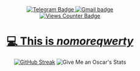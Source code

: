 <div id="badges" align="center">
  <a href="https://t.me/nomoreqwerty">
    <img src="https://img.shields.io/badge/Telegram-blue?style=for-the-badge&logo=telegram&logoColor=white" alt="Telegram Badge"/>
  </a>
  <a href="mailto:vlaadiolus@gmail.com">
    <img src="https://img.shields.io/badge/Gmail-red?style=for-the-badge&logo=gmail&logoColor=white" alt="Gmail badge">
</div>

<div id="views-counter-badge" align="center">
  <img src="https://komarev.com/ghpvc/?username=nomoreqwerty&style=for-the-badge&color=red" alt="Views Counter Badge"/>
</div>

<div class="title" align="center">
  <h1>💻 This is <i>nomoreqwerty</i></h1>
</div>

<div align="center">
  <a href="https://git.io/streak-stats"><img src="https://github-readme-streak-stats.herokuapp.com?user=nomoreqwerty&theme=transparent&hide_border=true&border_radius=0&date_format=j%20M%5B%20Y%5D&card_width=846" alt="GitHub Streak" /></a>
  <img src="https://github-readme-stats.vercel.app/api?username=nomoreqwerty&show_icons=true&theme=transparent&border=none&hide_border=true" alt="Give Me an Oscar's Stats">
</div>

